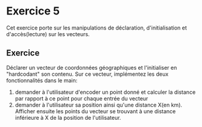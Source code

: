 # Exercice 5

Cet exercice porte sur les manipulations de déclaration, d'initialisation et d'accès(lecture) sur les vecteurs.
 
## Exercice

Déclarer un vecteur de coordonnées géographiques et l'initialiser en "hardcodant" son contenu.
Sur ce vecteur, implémentez les deux  fonctionnalités dans le main:

1. demander à l'utilisateur d'encoder un point donné et calculer la distance par rapport à ce point pour chaque entrée du vecteur
2. demander à l'utilisateur sa position ainsi qu'une distance X(en km). Afficher ensuite les points du vecteur se trouvant à une distance
inférieure à X de la position de l'utilisateur.

